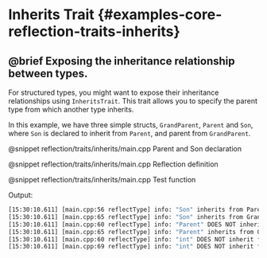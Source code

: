 # Inherits Trait {#examples-core-reflection-traits-inherits}

## @brief Exposing the inheritance relationship between types.

For structured types, you might want to expose their inheritance relationships using `InheritsTrait`. This trait allows you to specify the parent type from which another type inherits.

In this example, we have three simple structs, `GrandParent`, `Parent` and `Son`, where `Son` is declared to inherit from `Parent`, and parent from `GrandParent`.

@snippet reflection/traits/inherits/main.cpp Parent and Son declaration

@snippet reflection/traits/inherits/main.cpp Reflection definition

@snippet reflection/traits/inherits/main.cpp Test function

Output:
```sh
[15:30:10.611] [main.cpp:56 reflectType] info: "Son" inherits from Parent
[15:30:10.611] [main.cpp:65 reflectType] info: "Son" inherits from GrandParent
[15:30:10.611] [main.cpp:60 reflectType] info: "Parent" DOES NOT inherit from Parent
[15:30:10.611] [main.cpp:65 reflectType] info: "Parent" inherits from GrandParent
[15:30:10.611] [main.cpp:60 reflectType] info: "int" DOES NOT inherit from Parent
[15:30:10.611] [main.cpp:69 reflectType] info: "int" DOES NOT inherit from GrandParent
```